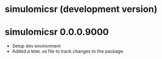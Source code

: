 # simulomicsr (development version)

# simulomicsr 0.0.0.9000

* Setup dev environment
* Added a `NEWS.md` file to track changes to the package.
